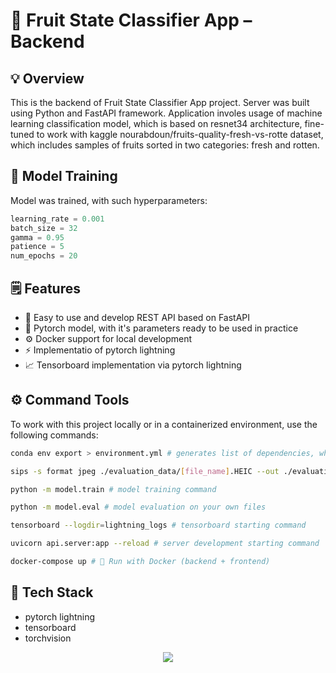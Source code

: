 # 🍎 Fruit State Classifier App – Backend

## 💡 Overview

This is the backend of Fruit State Classifier App project. Server was built using Python and FastAPI framework. Application involes usage of machine learning classification model, which is based on resnet34 architecture, fine-tuned to work with kaggle nourabdoun/fruits-quality-fresh-vs-rotte dataset, which includes samples of fruits sorted in two categories: fresh and rotten.

## 🎯 Model Training

Model was trained, with such hyperparameters:
```python
learning_rate = 0.001
batch_size = 32
gamma = 0.95
patience = 5
num_epochs = 20
```

## 🗒️ Features

* 🛜 Easy to use and develop REST API based on FastAPI
* 🤖 Pytorch model, with it's parameters ready to be used in practice
* ⚙️ Docker support for local development
* ⚡ Implementatio of pytorch lightning
* 📈 Tensorboard implementation via pytorch lightning

## ⚙️ Command Tools

To work with this project locally or in a containerized environment, use the following commands:
```bash
conda env export > environment.yml # generates list of dependencies, which are used by conda

sips -s format jpeg ./evaluation_data/[file_name].HEIC --out ./evaluation_data/[file_name].jpg # converting HEIC -> JPG command on MacOS

python -m model.train # model training command

python -m model.eval # model evaluation on your own files

tensorboard --logdir=lightning_logs # tensorboard starting command

uvicorn api.server:app --reload # server development starting command

docker-compose up # 🐳 Run with Docker (backend + frontend)
````

## 🧠 Tech Stack
* pytorch lightning
* tensorboard
* torchvision

<p align="center">
  <a href="https://skillicons.dev">
    <img src="https://skillicons.dev/icons?i=python,fastapi,pytorch,anaconda,docker" />
  </a>
</p>
 
